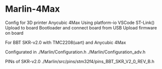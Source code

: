 # Marlin-4Max
Config for 3D printer Anycubic 4Max
Using platform-io VSCode
ST-Link()
Upload to board Bootloader and connect board from USB
Upload firmware on board

For BBT SKR-v2.0 with TMC2208(uart) and Anycubic 4Max

Configurated in
./Marlin/Configuration.h
./Marlin/Configuration_adv.h

PINs of SKR-v2.0
./Marlin/src/pins/stm32f4/pins_BBT_SKR_V2_0_REV_B.h

